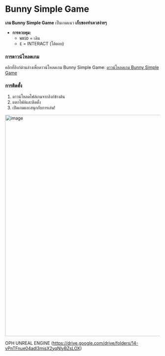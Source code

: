 # Bunny Simple Game

**เกม Bunny Simple Game** เป็นเกมแนว **เก็บของทำเควสง่ายๆ**

- **การควบคุม:**
  - `WASD` = เดิน
  - `E` = INTERACT (โต้ตอบ)

### การดาวน์โหลดเกม

คลิกที่ลิงก์ด้านล่างเพื่อดาวน์โหลดเกม Bunny Simple Game:
[ดาวน์โหลดเกม Bunny Simple Game](https://drive.google.com/file/d/1RVZg-cbzxXdFaH1DDZUVy-17HGG2rqeu/view?usp=sharing)

### การติดตั้ง
1. ดาวน์โหลดไฟล์เกมจากลิงก์ข้างต้น
2. แตกไฟล์และติดตั้ง
3. เปิดเกมและสนุกกับการเล่น!

<img width="1279" height="719" alt="image" src="https://github.com/user-attachments/assets/1f4728ed-5226-4be0-85e4-cc9ba7d2ab50" />

OPH UNREAL ENGINE (https://drive.google.com/drive/folders/14-vPnTFnue04adl3misX2yqNIyBZsLOX)
